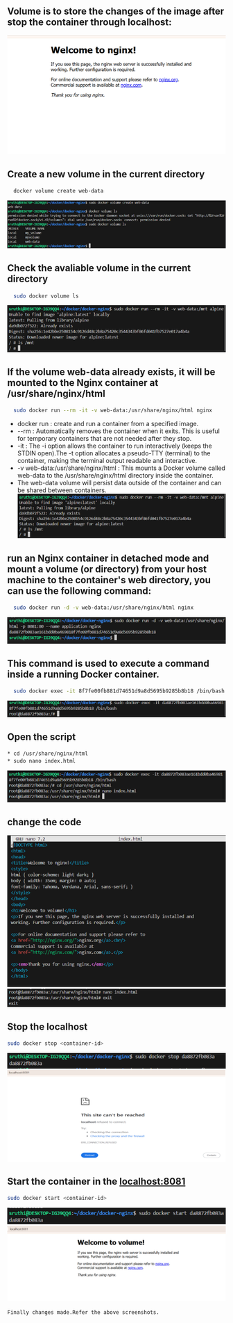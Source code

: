 ## Volume is to store the changes of the image after stop the container through localhost:<port>

![localhost:8080](https://github.com/Ranjitha75388/Tomcat/raw/main/Sruthi-dockerfiles/volume/Aspose.Words.d89a1ccf-1657-4ad3-a9df-32dbbe117dc4.001.png)

## Create a new volume in the current directory

```bash
  docker volume create web-data
```
![new vloume:web-data](https://github.com/Ranjitha75388/Tomcat/raw/main/Sruthi-dockerfiles/volume/Aspose.Words.d89a1ccf-1657-4ad3-a9df-32dbbe117dc4.002.png)

## Check the avaliable volume in the current directory

```bash
  sudo docker volume ls
```
![new vloume:web-data](https://github.com/Ranjitha75388/Tomcat/raw/main/Sruthi-dockerfiles/volume/Aspose.Words.d89a1ccf-1657-4ad3-a9df-32dbbe117dc4.003.png)

## If the volume web-data already exists, it will be mounted to the Nginx container at /usr/share/nginx/html

```bash
  sudo docker run --rm -it -v web-data:/usr/share/nginx/html nginx
```
* docker run : create and run a container from a specified image.
* --rm : Automatically removes the container when it exits. This is useful for temporary containers that are not needed after they stop.
* -it : The -i option allows the container to run interactively (keeps the STDIN open).The -t option allocates a pseudo-TTY (terminal) to the container, making the terminal output readable and interactive.
* -v web-data:/usr/share/nginx/html : This mounts a Docker volume called web-data to the /usr/share/nginx/html directory inside the container.
* The web-data volume will persist data outside of the container and can be shared between containers.
![new vloume:web-data](https://github.com/Ranjitha75388/Tomcat/raw/main/Sruthi-dockerfiles/volume/Aspose.Words.d89a1ccf-1657-4ad3-a9df-32dbbe117dc4.003.png)

##  run an Nginx container in detached mode and mount a volume (or directory) from your host machine to the container's web directory, you can use the following command:

```bash
  sudo docker run -d -v web-data:/usr/share/nginx/html nginx
```
![new vloume:web-data](https://github.com/Ranjitha75388/Tomcat/raw/main/Sruthi-dockerfiles/volume/Aspose.Words.d89a1ccf-1657-4ad3-a9df-32dbbe117dc4.004.png)

## This command is used to execute a command inside a running Docker container.

```bash
  sudo docker exec -it 8f7fe00fb881d74651d9a8d5695b9285b8b18 /bin/bash
```
![new vloume:web-data](https://github.com/Ranjitha75388/Tomcat/raw/main/Sruthi-dockerfiles/volume/Aspose.Words.d89a1ccf-1657-4ad3-a9df-32dbbe117dc4.005.png)

## Open the script

```bash
* cd /usr/share/nginx/html
* sudo nano index.html
```
![new vloume:web-data](https://github.com/Ranjitha75388/Tomcat/raw/main/Sruthi-dockerfiles/volume/Aspose.Words.d89a1ccf-1657-4ad3-a9df-32dbbe117dc4.006.png)

## change the code 
![new vloume:web-data](https://github.com/Ranjitha75388/Tomcat/raw/main/Sruthi-dockerfiles/volume/Aspose.Words.d89a1ccf-1657-4ad3-a9df-32dbbe117dc4.007.png)
![new vloume:web-data](https://github.com/Ranjitha75388/Tomcat/raw/main/Sruthi-dockerfiles/volume/Aspose.Words.d89a1ccf-1657-4ad3-a9df-32dbbe117dc4.008.png)

## Stop the localhost

```bash
sudo docker stop <container-id>
```
![new vloume:web-data](https://github.com/Ranjitha75388/Tomcat/raw/main/Sruthi-dockerfiles/volume/Aspose.Words.d89a1ccf-1657-4ad3-a9df-32dbbe117dc4.009.png)
![new vloume:web-data](https://github.com/Ranjitha75388/Tomcat/raw/main/Sruthi-dockerfiles/volume/Aspose.Words.d89a1ccf-1657-4ad3-a9df-32dbbe117dc4.010.png)

## Start the container in the [localhost:8081](http://localhost:8081)
```bash
sudo docker start <container-id>
```
![new vloume:web-data](https://github.com/Ranjitha75388/Tomcat/raw/main/Sruthi-dockerfiles/volume/Aspose.Words.d89a1ccf-1657-4ad3-a9df-32dbbe117dc4.011.png)
![new vloume:web-data](https://github.com/Ranjitha75388/Tomcat/raw/main/Sruthi-dockerfiles/volume/Aspose.Words.d89a1ccf-1657-4ad3-a9df-32dbbe117dc4.012.png)

```text
Finally changes made.Refer the above screenshots.
```






